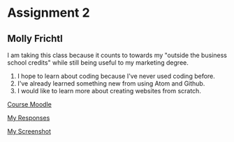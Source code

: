 # Assignment 2
## Molly Frichtl

I am taking this class because it counts to towards my "outside the business school credits" while still being useful to my marketing degree.

1. I hope to learn about coding because I've never used coding before.
2. I've already learned something new from using Atom and Github.
3. I would like to learn more about creating websites from scratch.

[Course Moodle](https://moodle.umt.edu/course/view.php?id=26289#section-2)

[My Responses](./responses.txt)

[My Screenshot](./images/A2atomscreenshot2.png)
